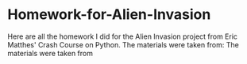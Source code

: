 # Homework-for-Alien-Invasion

Here are all the homework I did for the Alien Invasion project from Eric Matthes' Crash Course on Python.
The materials were taken from: The materials were taken from
